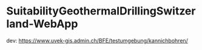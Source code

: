 # SuitabilityGeothermalDrillingSwitzerland-WebApp


dev:
https://www.uvek-gis.admin.ch/BFE/testumgebung/kannichbohren/
